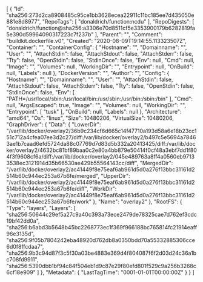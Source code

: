 [
  {
    "Id": "sha256:273d2ca8908485c95ce1bb3628ecea22911c11bc185ee7d435050e881e8d8977",
    "RepoTags": [
      "donaldrich/function:ncdu"
    ],
    "RepoDigests": [
      "donaldrich/function@sha256:a3306e70d8511cf5e3353900179b6282819fa5e390d59964090317223c7f237b"
    ],
    "Parent": "",
    "Comment": "buildkit.dockerfile.v0",
    "Created": "2020-08-09T19:14:55.113323507Z",
    "Container": "",
    "ContainerConfig": {
      "Hostname": "",
      "Domainname": "",
      "User": "",
      "AttachStdin": false,
      "AttachStdout": false,
      "AttachStderr": false,
      "Tty": false,
      "OpenStdin": false,
      "StdinOnce": false,
      "Env": null,
      "Cmd": null,
      "Image": "",
      "Volumes": null,
      "WorkingDir": "",
      "Entrypoint": null,
      "OnBuild": null,
      "Labels": null
    },
    "DockerVersion": "",
    "Author": "",
    "Config": {
      "Hostname": "",
      "Domainname": "",
      "User": "",
      "AttachStdin": false,
      "AttachStdout": false,
      "AttachStderr": false,
      "Tty": false,
      "OpenStdin": false,
      "StdinOnce": false,
      "Env": [
        "PATH=/usr/local/sbin:/usr/local/bin:/usr/sbin:/usr/bin:/sbin:/bin"
      ],
      "Cmd": null,
      "ArgsEscaped": true,
      "Image": "",
      "Volumes": null,
      "WorkingDir": "",
      "Entrypoint": [
        "tusk"
      ],
      "OnBuild": null,
      "Labels": null
    },
    "Architecture": "amd64",
    "Os": "linux",
    "Size": 10480206,
    "VirtualSize": 10480206,
    "GraphDriver": {
      "Data": {
        "LowerDir": "/var/lib/docker/overlay2/36b9c234cf6d665c14f47710a193d58a6e18b23cc151c712a4cfea07ee3d2c27/diff:/var/lib/docker/overlay2/b497c5e5694a78463ae1b7caad6efd5724da88c07769d7d83d5b332a20413425/diff:/var/lib/docker/overlay2/4632bc81bf89baa0c2e80a4bb879e50414f0cf48a3ebf7dd1f804f3f9608cf6a/diff:/var/lib/docker/overlay2/045e489763a8ff4a0560eb97133538ec3121914d35b66530ae429b55564143cc/diff",
        "MergedDir": "/var/lib/docker/overlay2/ac41449f8e75eaf6ab961d5d0a276f13bbc31161d2514b60c944ec253a67b6fe/merged",
        "UpperDir": "/var/lib/docker/overlay2/ac41449f8e75eaf6ab961d5d0a276f13bbc31161d2514b60c944ec253a67b6fe/diff",
        "WorkDir": "/var/lib/docker/overlay2/ac41449f8e75eaf6ab961d5d0a276f13bbc31161d2514b60c944ec253a67b6fe/work"
      },
      "Name": "overlay2"
    },
    "RootFS": {
      "Type": "layers",
      "Layers": [
        "sha256:50644c29ef5a27c9a40c393a73ece2479de78325cae7d762ef3cdc19bf42dd0a",
        "sha256:b6abd3b5648b45bc2268773ec1f369f966188bc765814fc21914eaff96e3135d",
        "sha256:9f05b7804242eba48920d762db8a0350bdd70a55332885306cce6d0f8ffcdaa7",
        "sha256:9b3c94d87f3c5f30a03be4883e369d4f804087f6f2d03d24c36a1bc708fd9911",
        "sha256:5390dbb1bf94c84f504eb1d9c87e29f80efd801f529c9a256b3268c6cf18e909"
      ]
    },
    "Metadata": {
      "LastTagTime": "0001-01-01T00:00:00Z"
    }
  }
]

